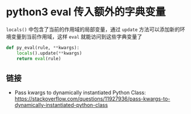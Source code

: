 # python3 eval 传入额外的字典变量

[//]: <> (python3, eval)

`locals()` 中包含了当前的作用域的局部变量，通过 `update` 方法可以添加新的环境变量到当前作用域，这样 `eval` 就能访问到这些字典变量了

```python
def py_eval(rule, **kwargs):
    locals().update(**kwargs)
    return eval(rule)
```

## 链接

- Pass kwargs to dynamically instantiated Python Class: <https://stackoverflow.com/questions/11927936/pass-kwargs-to-dynamically-instantiated-python-class>
